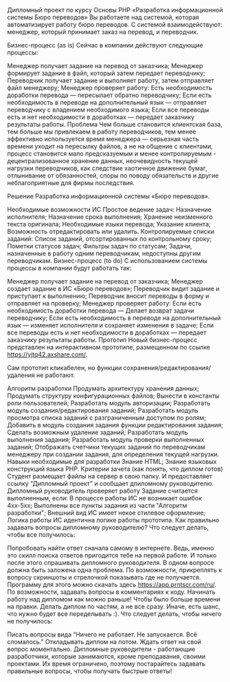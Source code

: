 Дипломный проект по курсу Основы PHP
«Разработка информационной системы Бюро переводов»
Вы работаете над системой, которая автоматизирует работу бюро переводов. С системой взаимодействуют: менеджер, который принимает заказ на перевод, и переводчик.

Бизнес-процесс (as is)
Сейчас в компании действуют следующие процессы:

Менеджер получает задание на перевод от заказчика;
Менеджер формирует задание в файл, который затем передает переводчику;
Переводчик получает задание и выполняет работу, затем отправляет файл менеджеру;
Менеджер проверяет работу:
Есть необходимость доработки перевода — пересылает обратно переводчику;
Если есть необходимость в переводе на дополнительный язык — отправляет переводчику с владением необходимого языка;
Если все переводы есть и нет необходимости в доработках — передает заказчику результаты работы.
Проблема
Чем больше становится клиентская база, тем больше мы привлекаем в работу переводчиков, тем менее эффективно используется время менеджера — серьезная часть времени уходит на пересылку файлов, а не на общение с клиентами, процесс становится мало предсказуемым и менее контролируемым - децентрализованное хранение данных, неочевидность текущей нагрузки переводчиков, как следствие хаотичное движение бумаг, отлынивание от обязанностей, споры по поводу обязательств и другие неблагоприятные для фирмы последствия.

Решение
Разработка информационной системы «Бюро переводов».

Необходимые возможности ИС
Простое ведение задач:
Назначение исполнителя;
Назначение cрока выполнения;
Хранение неизменного текста оригинала;
Необходимые языки перевода;
Указание клиента;
Возможность отредактировать или удалить.
Контролируемые списки заданий:
Список заданий, отсортированных по контрольному сроку;
Пометки статусов задач;
Фильтры задач по статусам;
Задачи, назначенные в работу одним переводчикам, недоступны другим переводчикам.
Бизнес-процесс (to do)
С использованием системы процессы в компании будут работать так:

Менеджер получает задание на перевод от заказчика;
Менеджер создает задание в ИС «Бюро переводов»;
Переводчик видит задание и приступает к выполнению;
Переводчик вносит переводы в форму и отправляет на проверку;
Менеджер проверяет работу:
Если есть необходимость доработки перевода — Делает возврат задачи переводчику;
Если есть необходимость в переводе на дополнительный язык — изменяет исполнителя и сохраняет изменения в задаче;
Если все переводы есть и нет необходимости в доработках — передает заказчику результаты работы.
Прототип
Новый бизнес-процесс представлен на интерактивном прототипе, размещенном по ссылке https://yjtq42.axshare.com/.

Сам прототип кликабелен, но функции сохранения/редактирования/удаления не работают.

Алгоритм разработки
Продумать архитектуру хранения данных;
Продумать структуру конфигурационных файлов;
Вынести в константы роли пользователей;
Разработать модуль авторизации;
Разработать модуль создания/редактирования заданий;
Разработать модуль просмотра списка заданий с разграниченным доступом по ролям;
Добавить в модуль создания задания функции редактирования задания;
Сделать возможным удаление заданий;
Разработать модуль выполнения задания;
Разработать модуль проверки выполненных заданий;
Отображать счетчики текущих заданий по переводчикам менеджеру при создании задания, для определения текущей нагрузки.
Навыки необходимые для разработки
Знание HTML;
Знание языковых конструкций языка PHP.
Критерии зачета (как понять, что диплом готов)
Студент размещает файлы на сервер в свою папку. И предоставляет ссылку “Дипломный проект” и сообщает дпиломному руководителю.
Дипломный руководитель проверяет работу
Задание считается выполненным, если:
В процессе работы ИС не возникает ошибок 4хх-5хх;
Выполнены все пункты задания из части "Алгоритм разработки";
Внешний вид ИС имеет некое стилевое оформление;
Логика работы ИС идентична логике работы прототипа.
Как правильно задавать вопросы дипломному руководителю?
Что следует делать, чтобы все получилось:

Попробовать найти ответ сначала самому в интернете. Ведь, именно это скилл поиска ответов пригодится тебе на первой работе. И только после этого спрашивать дипломного руководителя.
В одном вопросе должна быть заложена одна проблема.
По возможности, прикреплять к вопросу скриншоты и стрелочкой показывать где не получается. Программу для этого можно скачать здесь https://app.prntscr.com/ru/.
По возможности, задавать вопросы в комментариях к коду. Начинать работу над дипломом как можно раньше! Чтобы было больше времени на правки.
Делать диплом по частям, а не все сразу. Иначе, есть шанс, что нужно будет все переделывать :).
Что следует делать, чтобы ничего не получилось:

Писать вопросы вида “Ничего не работает. Не запускается. Всё сломалось.”
Откладывать диплом на потом.
Ждать ответ на свой вопрос моментально. Дипломные руководители - работающие разработчики, которые занимаются, кроме преподавания, своими проектами. Их время ограничено, поэтому постарайтесь задавать правильные вопросы, чтобы получать быстрые ответы!
